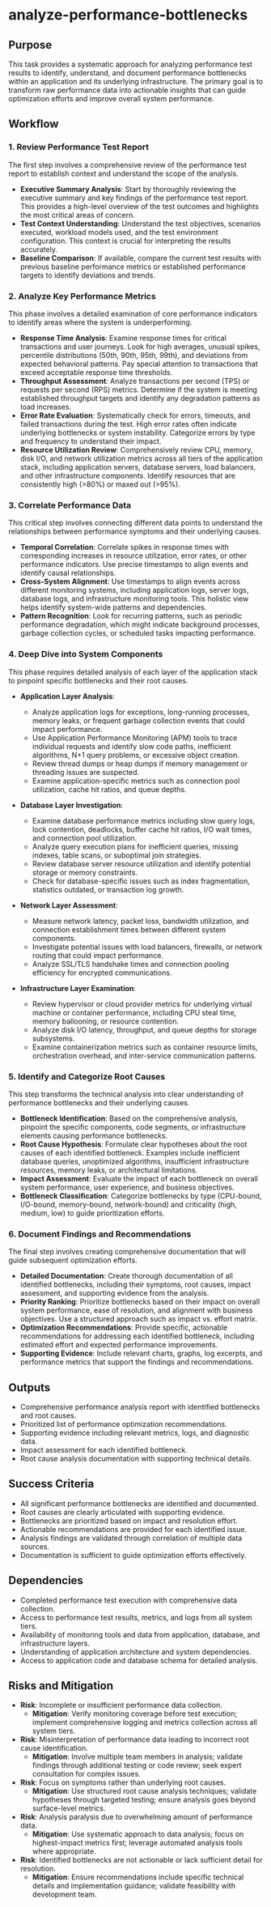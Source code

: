# analyze-performance-bottlenecks

## Purpose
This task provides a systematic approach for analyzing performance test results to identify, understand, and document performance bottlenecks within an application and its underlying infrastructure. The primary goal is to transform raw performance data into actionable insights that can guide optimization efforts and improve overall system performance.

## Workflow

### 1. Review Performance Test Report
The first step involves a comprehensive review of the performance test report to establish context and understand the scope of the analysis.

- **Executive Summary Analysis**: Start by thoroughly reviewing the executive summary and key findings of the performance test report. This provides a high-level overview of the test outcomes and highlights the most critical areas of concern.
- **Test Context Understanding**: Understand the test objectives, scenarios executed, workload models used, and the test environment configuration. This context is crucial for interpreting the results accurately.
- **Baseline Comparison**: If available, compare the current test results with previous baseline performance metrics or established performance targets to identify deviations and trends.

### 2. Analyze Key Performance Metrics
This phase involves a detailed examination of core performance indicators to identify areas where the system is underperforming.

- **Response Time Analysis**: Examine response times for critical transactions and user journeys. Look for high averages, unusual spikes, percentile distributions (50th, 90th, 95th, 99th), and deviations from expected behavioral patterns. Pay special attention to transactions that exceed acceptable response time thresholds.
- **Throughput Assessment**: Analyze transactions per second (TPS) or requests per second (RPS) metrics. Determine if the system is meeting established throughput targets and identify any degradation patterns as load increases.
- **Error Rate Evaluation**: Systematically check for errors, timeouts, and failed transactions during the test. High error rates often indicate underlying bottlenecks or system instability. Categorize errors by type and frequency to understand their impact.
- **Resource Utilization Review**: Comprehensively review CPU, memory, disk I/O, and network utilization metrics across all tiers of the application stack, including application servers, database servers, load balancers, and other infrastructure components. Identify resources that are consistently high (>80%) or maxed out (>95%).

### 3. Correlate Performance Data
This critical step involves connecting different data points to understand the relationships between performance symptoms and their underlying causes.

- **Temporal Correlation**: Correlate spikes in response times with corresponding increases in resource utilization, error rates, or other performance indicators. Use precise timestamps to align events and identify causal relationships.
- **Cross-System Alignment**: Use timestamps to align events across different monitoring systems, including application logs, server logs, database logs, and infrastructure monitoring tools. This holistic view helps identify system-wide patterns and dependencies.
- **Pattern Recognition**: Look for recurring patterns, such as periodic performance degradation, which might indicate background processes, garbage collection cycles, or scheduled tasks impacting performance.

### 4. Deep Dive into System Components
This phase requires detailed analysis of each layer of the application stack to pinpoint specific bottlenecks and their root causes.

- **Application Layer Analysis**:
  - Analyze application logs for exceptions, long-running processes, memory leaks, or frequent garbage collection events that could impact performance.
  - Use Application Performance Monitoring (APM) tools to trace individual requests and identify slow code paths, inefficient algorithms, N+1 query problems, or excessive object creation.
  - Review thread dumps or heap dumps if memory management or threading issues are suspected.
  - Examine application-specific metrics such as connection pool utilization, cache hit ratios, and queue depths.

- **Database Layer Investigation**:
  - Examine database performance metrics including slow query logs, lock contention, deadlocks, buffer cache hit ratios, I/O wait times, and connection pool utilization.
  - Analyze query execution plans for inefficient queries, missing indexes, table scans, or suboptimal join strategies.
  - Review database server resource utilization and identify potential storage or memory constraints.
  - Check for database-specific issues such as index fragmentation, statistics outdated, or transaction log growth.

- **Network Layer Assessment**:
  - Measure network latency, packet loss, bandwidth utilization, and connection establishment times between different system components.
  - Investigate potential issues with load balancers, firewalls, or network routing that could impact performance.
  - Analyze SSL/TLS handshake times and connection pooling efficiency for encrypted communications.

- **Infrastructure Layer Examination**:
  - Review hypervisor or cloud provider metrics for underlying virtual machine or container performance, including CPU steal time, memory ballooning, or resource contention.
  - Analyze disk I/O latency, throughput, and queue depths for storage subsystems.
  - Examine containerization metrics such as container resource limits, orchestration overhead, and inter-service communication patterns.

### 5. Identify and Categorize Root Causes
This step transforms the technical analysis into clear understanding of performance bottlenecks and their underlying causes.

- **Bottleneck Identification**: Based on the comprehensive analysis, pinpoint the specific components, code segments, or infrastructure elements causing performance bottlenecks.
- **Root Cause Hypothesis**: Formulate clear hypotheses about the root causes of each identified bottleneck. Examples include inefficient database queries, unoptimized algorithms, insufficient infrastructure resources, memory leaks, or architectural limitations.
- **Impact Assessment**: Evaluate the impact of each bottleneck on overall system performance, user experience, and business objectives.
- **Bottleneck Classification**: Categorize bottlenecks by type (CPU-bound, I/O-bound, memory-bound, network-bound) and criticality (high, medium, low) to guide prioritization efforts.

### 6. Document Findings and Recommendations
The final step involves creating comprehensive documentation that will guide subsequent optimization efforts.

- **Detailed Documentation**: Create thorough documentation of all identified bottlenecks, including their symptoms, root causes, impact assessment, and supporting evidence from the analysis.
- **Priority Ranking**: Prioritize bottlenecks based on their impact on overall system performance, ease of resolution, and alignment with business objectives. Use a structured approach such as impact vs. effort matrix.
- **Optimization Recommendations**: Provide specific, actionable recommendations for addressing each identified bottleneck, including estimated effort and expected performance improvements.
- **Supporting Evidence**: Include relevant charts, graphs, log excerpts, and performance metrics that support the findings and recommendations.

## Outputs
- Comprehensive performance analysis report with identified bottlenecks and root causes.
- Prioritized list of performance optimization recommendations.
- Supporting evidence including relevant metrics, logs, and diagnostic data.
- Impact assessment for each identified bottleneck.
- Root cause analysis documentation with supporting technical details.

## Success Criteria
- All significant performance bottlenecks are identified and documented.
- Root causes are clearly articulated with supporting evidence.
- Bottlenecks are prioritized based on impact and resolution effort.
- Actionable recommendations are provided for each identified issue.
- Analysis findings are validated through correlation of multiple data sources.
- Documentation is sufficient to guide optimization efforts effectively.

## Dependencies
- Completed performance test execution with comprehensive data collection.
- Access to performance test results, metrics, and logs from all system tiers.
- Availability of monitoring tools and data from application, database, and infrastructure layers.
- Understanding of application architecture and system dependencies.
- Access to application code and database schema for detailed analysis.

## Risks and Mitigation
- **Risk**: Incomplete or insufficient performance data collection.
  - **Mitigation**: Verify monitoring coverage before test execution; implement comprehensive logging and metrics collection across all system tiers.
- **Risk**: Misinterpretation of performance data leading to incorrect root cause identification.
  - **Mitigation**: Involve multiple team members in analysis; validate findings through additional testing or code review; seek expert consultation for complex issues.
- **Risk**: Focus on symptoms rather than underlying root causes.
  - **Mitigation**: Use structured root cause analysis techniques; validate hypotheses through targeted testing; ensure analysis goes beyond surface-level metrics.
- **Risk**: Analysis paralysis due to overwhelming amount of performance data.
  - **Mitigation**: Use systematic approach to data analysis; focus on highest-impact metrics first; leverage automated analysis tools where appropriate.
- **Risk**: Identified bottlenecks are not actionable or lack sufficient detail for resolution.
  - **Mitigation**: Ensure recommendations include specific technical details and implementation guidance; validate feasibility with development team.

